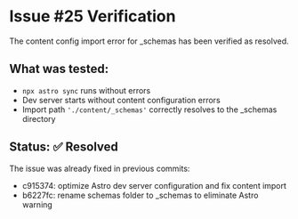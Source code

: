 # Issue #25 Verification

The content config import error for _schemas has been verified as resolved.

## What was tested:
- `npx astro sync` runs without errors
- Dev server starts without content configuration errors
- Import path `'./content/_schemas'` correctly resolves to the _schemas directory

## Status: ✅ Resolved
The issue was already fixed in previous commits:
- c915374: optimize Astro dev server configuration and fix content import
- b6227fc: rename schemas folder to _schemas to eliminate Astro warning

